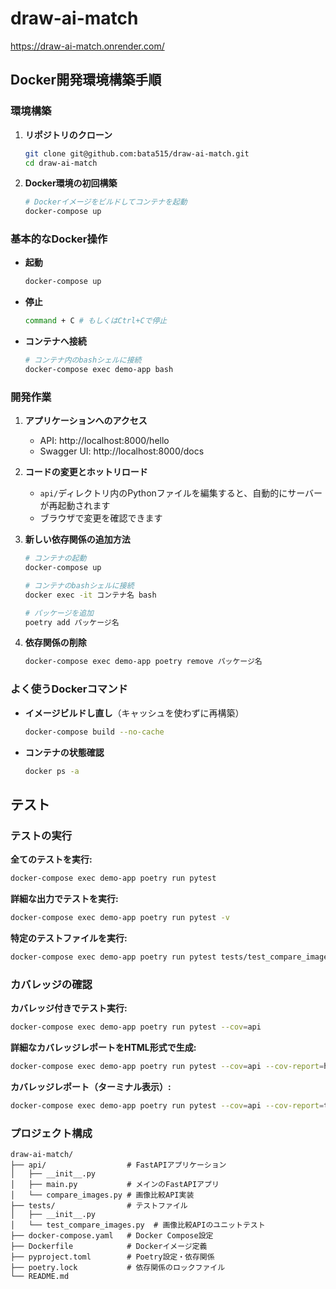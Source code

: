 # draw-ai-match
https://draw-ai-match.onrender.com/

## Docker開発環境構築手順

### 環境構築

1. **リポジトリのクローン**
   ```bash
   git clone git@github.com:bata515/draw-ai-match.git
   cd draw-ai-match
   ```

2. **Docker環境の初回構築**
   ```bash
   # Dockerイメージをビルドしてコンテナを起動
   docker-compose up 
   ```

### 基本的なDocker操作

- **起動**
  ```bash
  docker-compose up 
  ```

- **停止**
  ```bash
  command + C # もしくはCtrl+Cで停止
  ```

- **コンテナへ接続**
  ```bash
  # コンテナ内のbashシェルに接続
  docker-compose exec demo-app bash
  ```

### 開発作業

1. **アプリケーションへのアクセス**
   - API: http://localhost:8000/hello
   - Swagger UI: http://localhost:8000/docs

2. **コードの変更とホットリロード**
   - `api/`ディレクトリ内のPythonファイルを編集すると、自動的にサーバーが再起動されます
   - ブラウザで変更を確認できます

3. **新しい依存関係の追加方法**
   ```bash
   # コンテナの起動
   docker-compose up
   
   # コンテナのbashシェルに接続
   docker exec -it コンテナ名 bash
   
   # パッケージを追加
   poetry add パッケージ名
   ```

4. **依存関係の削除**
   ```bash
   docker-compose exec demo-app poetry remove パッケージ名
   ```

### よく使うDockerコマンド

- **イメージビルドし直し**（キャッシュを使わずに再構築）
  ```bash
  docker-compose build --no-cache
  ```

- **コンテナの状態確認**
  ```bash
  docker ps -a
  ```

## テスト

### テストの実行

**全てのテストを実行:**
```bash
docker-compose exec demo-app poetry run pytest
```

**詳細な出力でテストを実行:**
```bash
docker-compose exec demo-app poetry run pytest -v
```

**特定のテストファイルを実行:**
```bash
docker-compose exec demo-app poetry run pytest tests/test_compare_images.py -v
```

### カバレッジの確認

**カバレッジ付きでテスト実行:**
```bash
docker-compose exec demo-app poetry run pytest --cov=api
```

**詳細なカバレッジレポートをHTML形式で生成:**
```bash
docker-compose exec demo-app poetry run pytest --cov=api --cov-report=html
```

**カバレッジレポート（ターミナル表示）:**
```bash
docker-compose exec demo-app poetry run pytest --cov=api --cov-report=term-missing
```

### プロジェクト構成

```
draw-ai-match/
├── api/                  # FastAPIアプリケーション
│   ├── __init__.py
│   ├── main.py           # メインのFastAPIアプリ
│   └── compare_images.py # 画像比較API実装
├── tests/                # テストファイル
│   ├── __init__.py
│   └── test_compare_images.py  # 画像比較APIのユニットテスト
├── docker-compose.yaml   # Docker Compose設定
├── Dockerfile            # Dockerイメージ定義
├── pyproject.toml        # Poetry設定・依存関係
├── poetry.lock           # 依存関係のロックファイル
└── README.md            
